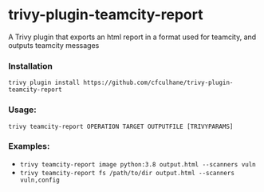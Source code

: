 # trivy-plugin-teamcity-report

A Trivy plugin that exports an html report in a format used for teamcity, and outputs teamcity messages
### Installation

```shell
trivy plugin install https://github.com/cfculhane/trivy-plugin-teamcity-report
```

### Usage: 

```shell
trivy teamcity-report OPERATION TARGET OUTPUTFILE [TRIVYPARAMS]
```
### Examples: 
- `trivy teamcity-report image python:3.8 output.html --scanners vuln`
- `trivy teamcity-report fs /path/to/dir output.html --scanners vuln,config`